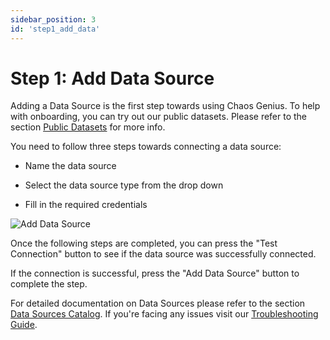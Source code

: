 ```yaml
---
sidebar_position: 3
id: 'step1_add_data'
---
```

# Step 1: Add Data Source

Adding a Data Source is the first step towards using Chaos Genius. To help with onboarding, you can try out our public datasets. Please refer to the section [Public Datasets](/Public_Datasets_Catalog/accessing_data.md) for more info. 

You need to follow three steps towards connecting a data source:

-   Name the data source

-   Select the data source type from the drop down

-   Fill in the required credentials

![Add Data Source](/img/Quick_Start/setup_datasource.png)

Once the following steps are completed, you can press the "Test Connection" button to see if the data source was successfully connected.

If the connection is successful, press the "Add Data Source" button to complete the step.

For detailed documentation on Data Sources please refer to the section [Data Sources Catalog](/Data_Sources_Catalog/postgres.md). If you're facing any issues visit our [Troubleshooting Guide](/Troubleshooting/adding_datasource.md).

